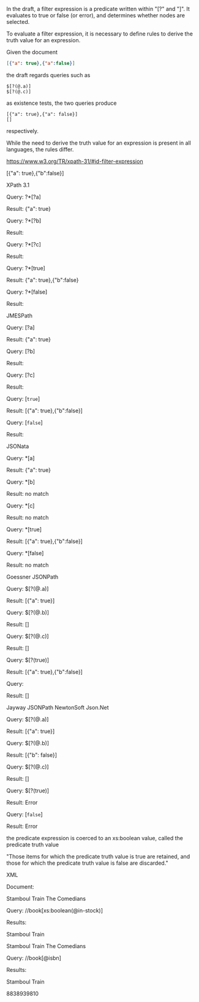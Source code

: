 In the draft, a filter expression is a predicate written within "[?" and "]". It evaluates to true or false (or error), and determines whether nodes are selected.

To evaluate a filter expression, it is necessary to define rules to derive the truth value for an expression.  

Given the document

```json
[{"a": true},{"a":false}]
```

the draft regards queries such as
 
```
$[?(@.a)]
$[?(@.c)]
``` 

as existence tests, the two queries produce

```
[{"a": true},{"a": false}]
[]
```

respectively.



While the need to derive the truth value for an expression is present in all languages, the rules differ.


https://www.w3.org/TR/xpath-31/#id-filter-expression

[{"a": true},{"b":false}]

XPath 3.1

Query: ?*[?a]

Result: {"a": true}

Query: ?*[?b]

Result: 

Query: ?*[?c]

Result: 

Query: ?*[true]

Result: {"a": true},{"b":false}

Query: ?*[false]

Result: 

JMESPath

Query: [?a]

Result: {"a": true}

Query: [?b]

Result: 

Query: [?c]

Result: 

Query: [`true`]

Result: [{"a": true},{"b":false}]

Query: [`false`]

Result: 

JSONata

Query: *[a]

Result: {"a": true}

Query: *[b]

Result: no match

Query: *[c]

Result: no match

Query: *[true]

Result: [{"a": true},{"b":false}]

Query: *[false]

Result: no match

Goessner JSONPath

Query: $[?(@.a)]

Result: [{"a": true}]

Query: $[?(@.b)]

Result: []

Query: $[?(@.c)]

Result: []

Query: $[?(true)]

Result: [{"a": true},{"b":false}]

Query: 

Result: []

Jayway JSONPath
NewtonSoft Json.Net

Query: $[?(@.a)]

Result: [{"a": true}]

Query: $[?(@.b)]

Result: [{"b": false}]

Query: $[?(@.c)]

Result: []

Query: $[?(true)]

Result: Error

Query: [`false`]

Result: Error

the predicate expression is coerced to an xs:boolean value, called the predicate truth value

 "Those items for which the predicate truth value is true are retained, and those for which the predicate truth value is false are discarded."

XML

Document: 

<books>
  <book in-stock="true">Stamboul Train</book>
  <book in-stock="false">The Comedians</book>
</books>  

Query: //book[xs:boolean(@in-stock)]

Results:

<book in-stock="true">Stamboul Train</book>


<books>
  <book isbn="8838939810">Stamboul Train</book>
  <book isbn="">The Comedians</book>
</books>  

Query: //book[@isbn]

Results:

<book in-stock="true">Stamboul Train</book>

<books>
  <book><isbn>8838939810</isbn><title>Stamboul Train</title></book>
  <book><isbn></isbn><title>The Comedians<.title></book>
</books>  

//book[isbn/text()]

<book><isbn>8838939810</isbn><title>Stamboul Train</title></book>
